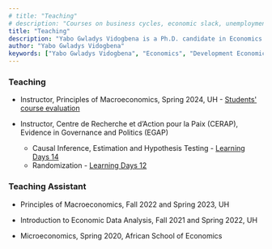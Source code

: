```yaml
---
# title: "Teaching"
# description: "Courses on business cycles, economic slack, unemployment, macroeconomics, and mathematical methods. For undergraduate and graduate students."
title: "Teaching"
description: "Yabo Gwladys Vidogbena is a Ph.D. candidate in Economics at the University of Houston, specializing in development economics and education. Yabo Gwladys Vidogbena is on the job market 2024-2025"
author: "Yabo Gwladys Vidogbena"
keywords: ["Yabo Gwladys Vidogbena", "Economics", "Development Economics", "University of Houston"]
---
```


### Teaching

+ Instructor, Principles of Macroeconomics, Spring 2024, UH - [Students' course evaluation](2220_10848_Course_Evaluation_Report.pdf)

+ Instructor, Centre de Recherche et d’Action pour la Paix (CERAP), Evidence in Governance and Politics (EGAP)
    - Causal Inference, Estimation and Hypothesis Testing - [Learning Days 14](https://egap.org/project/learning-days-14-west-africa-regional-hub-workshop/)
    - Randomization - [Learning Days 12](https://egap.org/project/learning-days-12-west-africa-regional-hub-workshop/)


### Teaching Assistant

+ Principles of Macroeconomics, Fall 2022 and Spring 2023, UH

+ Introduction to Economic Data Analysis, Fall 2021 and Spring 2022, UH

+ Microeconomics, Spring 2020, African School of Economics